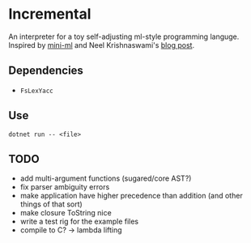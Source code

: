 # Incremental

An interpreter for a toy self-adjusting ml-style programming languge.
Inspired by [mini-ml](https://dl.acm.org/doi/10.1145/319838.319847)
and Neel Krishnaswami's [blog post](https://semantic-domain.blogspot.com/2015/07/how-to-implement-spreadsheet.html).

## Dependencies

- `FsLexYacc`

## Use

`dotnet run -- <file>`

## TODO

- add multi-argument functions (sugared/core AST?)
- fix parser ambiguity errors
- make application have higher precedence than addition (and other things of that sort)
- make closure ToString nice
- write a test rig for the example files
- compile to C? -> lambda lifting

